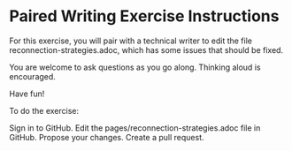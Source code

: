 # Paired Writing Exercise Instructions

For this exercise, you will pair with a technical writer to edit the file reconnection-strategies.adoc, which has some issues that should be fixed.

You are welcome to ask questions as you go along. Thinking aloud is encouraged.

Have fun!

To do the exercise:

Sign in to GitHub.
Edit the pages/reconnection-strategies.adoc file in GitHub.
Propose your changes.
Create a pull request.
